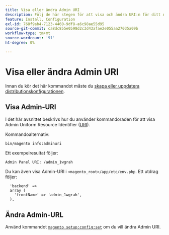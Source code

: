 ```yaml
---
title: Visa eller ändra Admin URI
description: Följ de här stegen för att visa och ändra URI:n för ditt Adobe Commerce Admin-program.
feature: Install, Configuration
exl-id: 768f9ab4-7123-4460-9df8-a6c98ae55d95
source-git-commit: ca8dc855e0598d2c3d43afae2e055aa27035a09b
workflow-type: tm+mt
source-wordcount: '91'
ht-degree: 0%

---
```


# Visa eller ändra Admin URI

Innan du kör det här kommandot måste du [skapa eller uppdatera distributionskonfigurationen](deployment.md).

## Visa Admin-URI

I det här avsnittet beskrivs hur du använder kommandoraden för att visa Admin Uniform Resource Identifier ([URI](https://www.w3.org/Protocols/rfc2616/rfc2616-sec3.html#sec3.2)).

Kommandoalternativ:

```bash
bin/magento info:adminuri
```

Ett exempelresultat följer:

```
Admin Panel URI: /admin_1wgrah
```

Du kan även visa Admin-URI i `<magento_root>/app/etc/env.php`. Ett utdrag följer:

```php?start_inline=1
  'backend' =>
  array (
    'frontName' => 'admin_1wgrah',
  ),
```

## Ändra Admin-URL

Använd kommandot [`magento setup:config:set`](deployment.md) om du vill ändra Admin URI.
